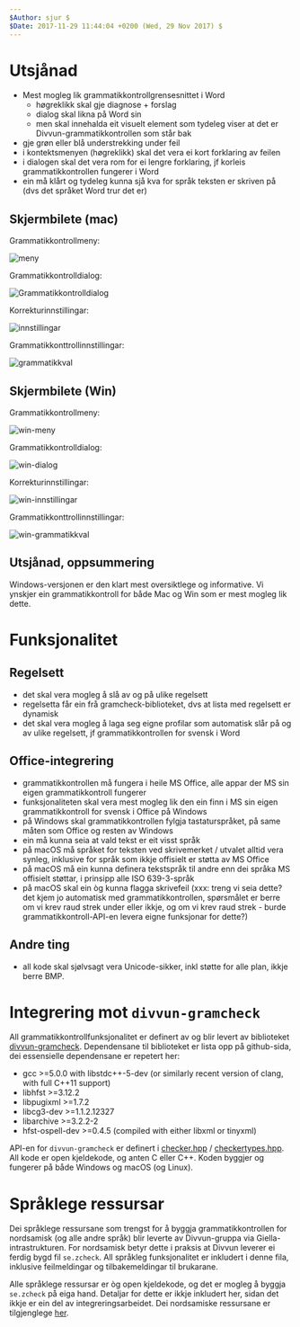 ```yaml
---
$Author: sjur $
$Date: 2017-11-29 11:44:04 +0200 (Wed, 29 Nov 2017) $
---
```


# Utsjånad

* Mest mogleg lik grammatikkontrollgrensesnittet i Word
  * høgreklikk skal gje diagnose + forslag
  * dialog skal likna på Word sin
  * men skal innehalda eit visuelt element som tydeleg viser at det er Divvun-grammatikkontrollen som står bak
* gje grøn eller blå understrekking under feil
* i kontektsmenyen (høgreklikk) skal det vera ei kort forklaring av feilen
* i dialogen skal det vera rom for ei lengre forklaring, jf korleis grammatikkontrollen fungerer i Word
* ein må klårt og tydeleg kunna sjå kva for språk teksten er skriven på (dvs det språket Word trur det er)

## Skjermbilete (mac)

Grammatikkontrollmeny:

![meny](bilete/mac-meny.png)

Grammatikkontrolldialog:

![Grammatikkontrolldialog](bilete/mac-dialog.png)

Korrekturinnstillingar:  

![innstillingar](bilete/mac-innstillingar.png)

Grammatikkonttrollinnstillingar:

![grammatikkval](bilete/mac-grammatikkval.png)

## Skjermbilete (Win)

Grammatikkontrollmeny:

![win-meny](bilete/win-meny.png)

Grammatikkontrolldialog:

![win-dialog](bilete/win-dialog.png)

Korrekturinnstillingar:

![win-innstillingar](bilete/win-innstillingar.png)

Grammatikkonttrollinnstillingar:

![win-grammatikkval](bilete/win-grammatikkval.png)

## Utsjånad, oppsummering

Windows-versjonen er den klart mest oversiktlege og informative. Vi ynskjer ein grammatikkontroll for både Mac og Win som er mest mogleg lik dette.

# Funksjonalitet

## Regelsett

* det skal vera mogleg å slå av og på ulike regelsett
* regelsetta får ein frå gramcheck-biblioteket, dvs at lista med regelsett er dynamisk
* det skal vera mogleg å laga seg eigne profilar som automatisk slår på og av ulike regelsett, jf grammatikkontrollen for svensk i Word

## Office-integrering
* grammatikkontrollen må fungera i heile MS Office, alle appar der MS sin eigen grammatikkontroll fungerer
* funksjonaliteten skal vera mest mogleg lik den ein finn i MS sin eigen grammatikkontroll for svensk i Office på Windows
* på Windows skal grammatikkontrollen fylgja tastaturspråket, på same måten som Office og resten av Windows
* ein må kunna seia at vald tekst er eit visst språk
* på macOS må språket for teksten ved skrivemerket / utvalet alltid vera synleg, inklusive for språk som ikkje offisielt er støtta av MS Office
* på macOS må ein kunna definera tekstspråk til andre enn dei språka MS offisielt støttar, i prinsipp alle ISO 639-3-språk
* på macOS skal ein òg kunna flagga skrivefeil (xxx: treng vi seia dette? det kjem jo automatisk med grammatikkontrollen, spørsmålet er berre om vi krev raud strek under eller ikkje, og om vi krev raud strek - burde grammatikkontroll-API-en levera eigne funksjonar for dette?)

## Andre ting

* all kode skal sjølvsagt vera Unicode-sikker, inkl støtte for alle plan, ikkje berre BMP.

# Integrering mot `divvun-gramcheck`

All grammatikkontrollfunksjonalitet er definert av og blir levert av biblioteket [divvun-gramcheck](https://github.com/divvun/divvun-gramcheck). Dependensane til biblioteket er lista opp på github-sida, dei essensielle dependensane er repetert her:

* gcc >=5.0.0 with libstdc++-5-dev (or similarly recent version of clang, with full C++11 support)
* libhfst >=3.12.2
* libpugixml >=1.7.2
* libcg3-dev >=1.1.2.12327
* libarchive >=3.2.2-2
* hfst-ospell-dev >=0.4.5 (compiled with either libxml or tinyxml)

API-en for `divvun-gramcheck` er definert i [checker.hpp](https://github.com/divvun/divvun-gramcheck/blob/master/src/checker.hpp) / [checkertypes.hpp](https://github.com/divvun/divvun-gramcheck/blob/master/src/checkertypes.hpp). All kode er open kjeldekode, og anten C eller C++. Koden byggjer og fungerer på både Windows og macOS (og Linux).

# Språklege ressursar

Dei språklege ressursane som trengst for å byggja grammatikkontrollen for nordsamisk (og alle andre språk) blir leverte av Divvun-gruppa via Giella-intrastrukturen. For nordsamisk betyr dette i praksis at Divvun leverer ei ferdig bygd fil `se.zcheck`. All språkleg funksjonalitet er inkludert i denne fila, inklusive feilmeldingar og tilbakemeldingar til brukarane.

Alle språklege ressursar er òg open kjeldekode, og det er mogleg å byggja `se.zcheck` på eiga hand. Detaljar for dette er ikkje inkludert her, sidan det ikkje er ein del av integreringsarbeidet. Dei nordsamiske ressursane er tilgjenglege [her](https://gtsvn.uit.no/langtech/trunk/langs/sme).
